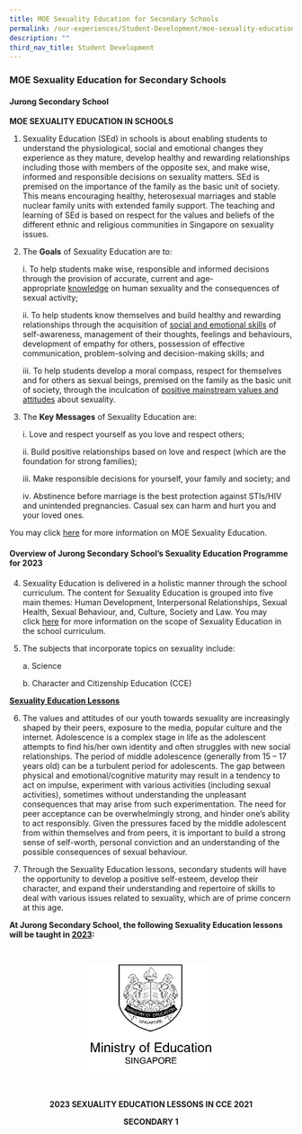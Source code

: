 ```yaml
---
title: MOE Sexuality Education for Secondary Schools
permalink: /our-experiences/Student-Development/moe-sexuality-education-for-secondary-schools/
description: ""
third_nav_title: Student Development
---
```

### MOE Sexuality Education for Secondary Schools


#### Jurong Secondary School


<b>MOE SEXUALITY EDUCATION IN SCHOOLS</b>


1.  Sexuality Education (SEd) in schools is about enabling students to understand the physiological, social and emotional changes they experience as they mature, develop healthy and rewarding relationships including those with members of the opposite sex, and make wise, informed and responsible decisions on sexuality matters. SEd is premised on the importance of the family as the basic unit of society. This means encouraging healthy, heterosexual marriages and stable nuclear family units with extended family support. The teaching and learning of SEd is based on respect for the values and beliefs of the different ethnic and religious communities in Singapore on sexuality issues.

  

2.  The <b>Goals</b> of Sexuality Education are to:

    i. To help students make wise, responsible and informed decisions through the provision of accurate, current and age-appropriate <u>knowledge</u> on human sexuality and the consequences of sexual activity;

    ii. To help students know themselves and build healthy and rewarding relationships through the acquisition of <u>social and emotional skills</u> of self-awareness, management of their thoughts, feelings and behaviours, development of empathy for others, possession of effective communication, problem-solving and decision-making skills; and

    iii. To help students develop a moral compass, respect for themselves and for others as sexual beings, premised on the family as the basic unit of society, through the inculcation of <u>positive mainstream values and attitudes</u> about sexuality.

  

3.  The <b>Key Messages</b> of Sexuality Education are:

    i. Love and respect yourself as you love and respect others;

    ii. Build positive relationships based on love and respect (which are the foundation for strong families);

    iii. Make responsible decisions for yourself, your family and society; and

    iv. Abstinence before marriage is the best protection against STIs/HIV and unintended pregnancies. Casual sex can harm and hurt you and your loved ones.

  []()

You may click [here](https://go.gov.sg/moe-sexuality-education) for more information on MOE Sexuality Education.


#### Overview of Jurong Secondary School’s Sexuality Education Programme for 2023


4.  Sexuality Education is delivered in a holistic manner through the school curriculum. The content for Sexuality Education is grouped into five main themes: Human Development, Interpersonal Relationships, Sexual Health, Sexual Behaviour, and, Culture, Society and Law. You may click [here](https://go.gov.sg/moe-sexuality-education-scope) for more information on the scope of Sexuality Education in the school curriculum.

  
	
5.  The subjects that incorporate topics on sexuality include:

      a. Science
			
      b. Character and Citizenship Education (CCE)
			

<b><u>Sexuality Education Lessons</b></u>

6.  The values and attitudes of our youth towards sexuality are increasingly shaped by their peers, exposure to the media, popular culture and the internet. Adolescence is a complex stage in life as the adolescent attempts to find his/her own identity and often struggles with new social relationships. The period of middle adolescence (generally from 15 – 17 years old) can be a turbulent period for adolescents. The gap between physical and emotional/cognitive maturity may result in a tendency to act on impulse, experiment with various activities (including sexual activities), sometimes without understanding the unpleasant consequences that may arise from such experimentation. The need for peer acceptance can be overwhelmingly strong, and hinder one’s ability to act responsibly. Given the pressures faced by the middle adolescent from within themselves and from peers, it is important to build a strong sense of self-worth, personal conviction and an understanding of the possible consequences of sexual behaviour.

  

7.  Through the Sexuality Education lessons, secondary students will have the opportunity to develop a positive self-esteem, develop their character, and expand their understanding and repertoire of skills to deal with various issues related to sexuality, which are of prime concern at this age.

  

<b>At Jurong Secondary School, the following Sexuality Education lessons will be taught in <u>2023</u>:</b>


  <center><img style="width:45%" src="/images/MOE%20logo.jpg"></center>
	
	
  <center><b>2023 SEXUALITY EDUCATION LESSONS IN CCE 2021</b></center> 	

<center><b>SECONDARY 1</b></center> 	



